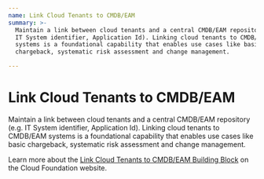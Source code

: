 ```yaml
---
name: Link Cloud Tenants to CMDB/EAM
summary: >-
  Maintain a link between cloud tenants and a central CMDB/EAM repository (e.g.
  IT System identifier, Application Id). Linking cloud tenants to CMDB/EAM
  systems is a foundational capability that enables use cases like basic
  chargeback, systematic risk assessment and change management.

---
```


# Link Cloud Tenants to CMDB/EAM

Maintain a link between cloud tenants and a central CMDB/EAM repository (e.g. IT System identifier, Application Id). Linking cloud tenants to CMDB/EAM systems is a foundational capability that enables use cases like basic chargeback, systematic risk assessment and change management.

Learn more about the [Link Cloud Tenants to CMDB/EAM Building Block](https://cloudfoundation.org/maturity-model/tenant-management/link-cloud-tenants-to-cmdbeam.html) on the Cloud Foundation website.
